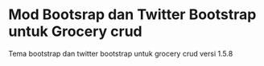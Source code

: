
# Mod Bootsrap dan Twitter Bootstrap untuk Grocery crud
Tema bootstrap dan twitter bootstrap untuk grocery crud versi 1.5.8
